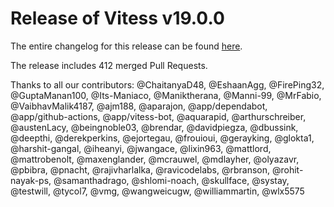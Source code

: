 # Release of Vitess v19.0.0
The entire changelog for this release can be found [here](https://github.com/vitessio/vitess/blob/main/changelog/19.0/19.0.0/changelog.md).

The release includes 412 merged Pull Requests.

Thanks to all our contributors: @ChaitanyaD48, @EshaanAgg, @FirePing32, @GuptaManan100, @Its-Maniaco, @Maniktherana, @Manni-99, @MrFabio, @VaibhavMalik4187, @ajm188, @aparajon, @app/dependabot, @app/github-actions, @app/vitess-bot, @aquarapid, @arthurschreiber, @austenLacy, @beingnoble03, @brendar, @davidpiegza, @dbussink, @deepthi, @derekperkins, @ejortegau, @frouioui, @gerayking, @glokta1, @harshit-gangal, @iheanyi, @jwangace, @lixin963, @mattlord, @mattrobenolt, @maxenglander, @mcrauwel, @mdlayher, @olyazavr, @pbibra, @pnacht, @rajivharlalka, @ravicodelabs, @rbranson, @rohit-nayak-ps, @samanthadrago, @shlomi-noach, @skullface, @systay, @testwill, @tycol7, @vmg, @wangweicugw, @williammartin, @wlx5575

